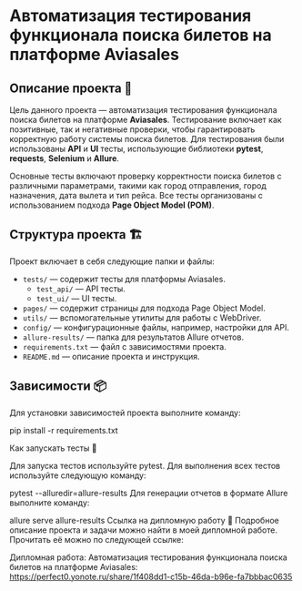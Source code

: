 # Автоматизация тестирования функционала поиска билетов на платформе Aviasales

## Описание проекта 🎯

Цель данного проекта — автоматизация тестирования функционала поиска билетов на платформе **Aviasales**. Тестирование включает как позитивные, так и негативные проверки, чтобы гарантировать корректную работу системы поиска билетов. Для тестирования были использованы **API** и **UI** тесты, использующие библиотеки **pytest**, **requests**, **Selenium** и **Allure**.

Основные тесты включают проверку корректности поиска билетов с различными параметрами, такими как город отправления, город назначения, дата вылета и тип рейса. Все тесты организованы с использованием подхода **Page Object Model (POM)**.

## Структура проекта 🏗️

Проект включает в себя следующие папки и файлы:

- `tests/` — содержит тесты для платформы Aviasales.
    - `test_api/` — API тесты.
    - `test_ui/` — UI тесты.
- `pages/` — содержит страницы для подхода Page Object Model.
- `utils/` — вспомогательные утилиты для работы с WebDriver.
- `config/` — конфигурационные файлы, например, настройки для API.
- `allure-results/` — папка для результатов Allure отчетов.
- `requirements.txt` — файл с зависимостями проекта.
- `README.md` — описание проекта и инструкция.

## Зависимости 📦

Для установки зависимостей проекта выполните команду:

pip install -r requirements.txt

Как запускать тесты 🚀

Для запуска тестов используйте pytest. Для выполнения всех тестов используйте следующую команду:

pytest --alluredir=allure-results
Для генерации отчетов в формате Allure выполните команду:

allure serve allure-results
Ссылка на дипломную работу 📜
Подробное описание проекта и задачи можно найти в моей дипломной работе. Прочитать её можно по следующей ссылке:

Дипломная работа: Автоматизация тестирования функционала поиска билетов на платформе Aviasales: https://perfect0.yonote.ru/share/1f408dd1-c15b-46da-b96e-fa7bbbac0635